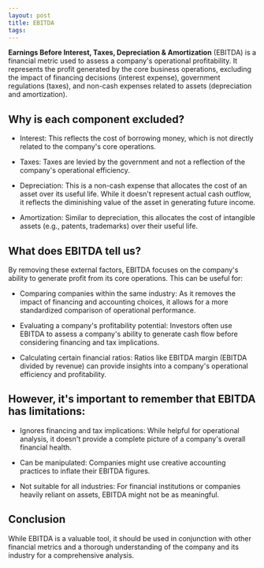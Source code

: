 ```yaml
---
layout: post
title: EBITDA
tags: 
--- 
```


**Earnings Before Interest, Taxes, Depreciation & Amortization** (EBITDA) is a financial metric used to assess a company's operational profitability. It represents the profit generated by the core business operations, excluding the impact of financing decisions (interest expense), government regulations (taxes), and non-cash expenses related to assets (depreciation and amortization).

## Why is each component excluded?

- Interest: This reflects the cost of borrowing money, which is not directly related to the company's core operations.   

- Taxes: Taxes are levied by the government and not a reflection of the company's operational efficiency.   

- Depreciation: This is a non-cash expense that allocates the cost of an asset over its useful life. While it doesn't represent actual cash outflow, it reflects the diminishing value of the asset in generating future income.

- Amortization: Similar to depreciation, this allocates the cost of intangible assets (e.g., patents, trademarks) over their useful life.

## What does EBITDA tell us?

By removing these external factors, EBITDA focuses on the company's ability to generate profit from its core operations. This can be useful for:

- Comparing companies within the same industry: As it removes the impact of financing and accounting choices, it allows for a more standardized comparison of operational performance.

- Evaluating a company's profitability potential: Investors often use EBITDA to assess a company's ability to generate cash flow before considering financing and tax implications.

- Calculating certain financial ratios: Ratios like EBITDA margin (EBITDA divided by revenue) can provide insights into a company's operational efficiency and profitability.

## However, it's important to remember that EBITDA has limitations:

- Ignores financing and tax implications: While helpful for operational analysis, it doesn't provide a complete picture of a company's overall financial health.

- Can be manipulated: Companies might use creative accounting practices to inflate their EBITDA figures.

- Not suitable for all industries: For financial institutions or companies heavily reliant on assets, EBITDA might not be as meaningful.

## Conclusion

While EBITDA is a valuable tool, it should be used in conjunction with other financial metrics and a thorough understanding of the company and its industry for a comprehensive analysis.